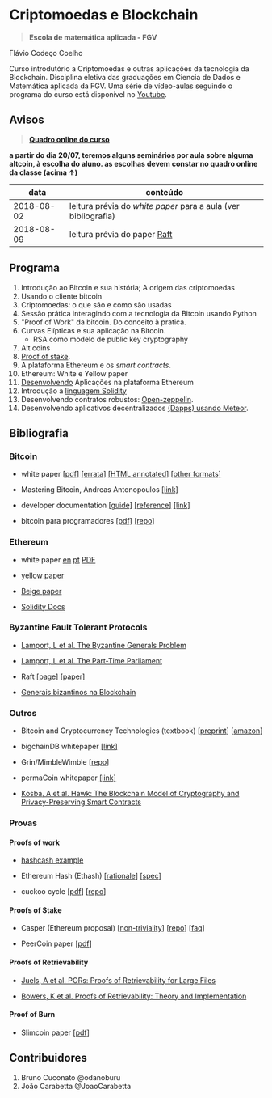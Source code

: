 # Criptomoedas e Blockchain

> **Escola de matemática aplicada - FGV**

Flávio Codeço Coelho

Curso introdutório a Criptomoedas e outras aplicações da tecnologia da
Blockchain. Disciplina eletiva das graduações em Ciencia de Dados e Matemática aplicada da FGV. Uma série de vídeo-aulas seguindo o programa do curso está
disponível no [Youtube](https://www.youtube.com/watch?v=xqjow06qUEw).

## Avisos

> [**Quadro online do curso**](https://hackmd.io/EYUwhgrATAbFIFooAYCcyEBYAmaFlTiWFRGwgDMQKBmAdkyA?both)

**a partir do dia 20/07, teremos alguns seminários por aula sobre
alguma altcoin, à escolha do aluno. as escolhas devem constar no
quadro online da classe (acima ↑)**

| data       | conteúdo |
| ---------- | -------- |
| 2018-08-02 | leitura prévia do *white paper* para a aula (ver bibliografia) |
| 2018-08-09 | leitura prévia do paper [Raft](https://raft.github.io/raft.pdf) |

## Programa

1. Introdução ao Bitcoin e sua história; A origem das criptomoedas
2. Usando o cliente bitcoin
3. Criptomoedas: o que são e como são usadas
3. Sessão prática interagindo com a tecnologia da Bitcoin usando Python
4. "Proof of Work" da bitcoin. Do conceito à pratica.
5. Curvas Elípticas e sua aplicação na Bitcoin.
    - RSA como modelo de public key cryptography
6. Alt coins
7. [Proof of stake](https://en.wikipedia.org/wiki/Proof-of-stake).
8. A plataforma Ethereum e os *smart contracts*.
9. Ethereum: White e Yellow paper
10. [Desenvolvendo](/lectures/ethereum_dev.md) Aplicações na plataforma Ethereum
11. Introdução à [linguagem Solidity](/lectures/Solidity.md)
12. Desenvolvendo contratos robustos: [Open-zeppelin](https://openzeppelin.org/).
13. Desenvolvendo aplicativos decentralizados [(Dapps) usando Meteor](/lectures/dapp_meteor.md).

## Bibliografia

### Bitcoin

- white paper [[pdf]](https://bitcoin.org/bitcoin.pdf) [[errata]](https://gist.github.com/harding/dabea3d83c695e6b937bf090eddf2bb3) [[HTML annotated]](https://genius.com/2683722) [[other formats]](https://github.com/karask/satoshi-paper)

- Mastering Bitcoin, Andreas Antonopoulos [[link]](http://chimera.labs.oreilly.com/books/1234000001802/index.html)

- developer documentation [[guide]](https://bitcoin.org/en/developer-guide) [[reference]](https://bitcoin.org/en/developer-reference) [[link]](https://bitcoin.org/en/developer-documentation)

- bitcoin para programadores [[pdf]](https://www.gitbook.com/download/pdf/book/itsriodejaneiro/bitcoin-para-programadores) [[repo]](https://github.com/BlockchainHub/bitcoin-para-programadores)


### Ethereum

- white paper [en](https://github.com/ethereum/wiki/wiki/White-Paper) [pt](https://github.com/ethereum/wiki/wiki/%5BPortuguese%5D-White-Paper) [PDF](/Ethereum_White-Paper.pdf)

- [yellow paper](https://ethereum.github.io/yellowpaper/paper.pdf)
- [Beige paper](https://github.com/chronaeon/beigepaper)
- [Solidity Docs](http://solidity.readthedocs.io/en/latest/)

### Byzantine Fault Tolerant Protocols

- [Lamport, L et al. The Byzantine Generals Problem](https://www.microsoft.com/en-us/research/publication/byzantine-generals-problem/)

- [Lamport, L et al. The Part-Time Parliament](http://lamport.azurewebsites.net/pubs/lamport-paxos.pdf)

- Raft [[page](https://raft.github.io/)] [[paper](https://raft.github.io/raft.pdf)]
- [Generais bizantinos na Blockchain](https://docs.google.com/presentation/d/1hM2UPkStA0Xx73YC6SZnfGwsAxOTapgYLvB0EKBL9Jo/pub?start=false&loop=false&delayms=3000) 


### Outros

- Bitcoin and Cryptocurrency Technologies (textbook) [[preprint](https://d28rh4a8wq0iu5.cloudfront.net/bitcointech/readings/princeton_bitcoin_book.pdf?a=1)] [[amazon](https://www.amazon.com/gp/product/0691171696/ref=as_li_tl?ie=UTF8&camp=1789&creative=9325&creativeASIN=0691171696&linkCode=as2&tag=jbonneau-20&linkId=59f35df2a92dd877cd22363bd8373a35)]

- bigchainDB whitepaper [[link]](https://www.bigchaindb.com/whitepaper/bigchaindb-whitepaper.pdf)

- Grin/MimbleWimble [[repo](https://github.com/ignopeverell/grin/)]

- permaCoin whitepaper [[link]](https://www.cs.umd.edu/~elaine/docs/permacoin.pdf)

- [Kosba, A et al. Hawk: The Blockchain Model of Cryptography and Privacy-Preserving Smart Contracts](https://eprint.iacr.org/2015/675.pdf)

### Provas

#### Proofs of work

- [hashcash example](https://odanoburu.github.io/hash-cash)

- Ethereum Hash (Ethash) [[rationale](https://github.com/ethereum/wiki/wiki/Ethash-Design-Rationale)] [[spec](https://github.com/ethereum/wiki/wiki/Ethash)]

- cuckoo cycle [[pdf](https://github.com/tromp/cuckoo/blob/master/doc/cuckoo.pdf?raw=true)] [[repo](https://github.com/tromp/cuckoo)]

#### Proofs of Stake

- Casper (Ethereum proposal) [[non-triviality](https://blog.ethereum.org/2014/10/03/slasher-ghost-developments-proof-stake/)] [[repo](https://github.com/ethereum/research)] [[faq](https://github.com/ethereum/wiki/wiki/Proof-of-Stake-FAQ)]

- PeerCoin paper [[pdf](https://peercoin.net/assets/paper/peercoin-paper.pdf)]

#### Proofs of Retrievability

- [Juels, A et al. PORs: Proofs of Retrievability for Large Files](http://www.arijuels.com/wp-content/uploads/2013/09/JK07.pdf)

- [Bowers, K et al. Proofs of Retrievability: Theory and Implementation](http://dl.acm.org/citation.cfm?id=1655015)

#### Proof of Burn

- Slimcoin paper [[pdf](http://www.slimcoin.club/whitepaper.pdf)]



## Contribuidores
1. Bruno Cuconato @odanoburu
1. João Carabetta @JoaoCarabetta
